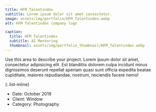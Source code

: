 ```yaml
---
title: HFM Talentindex
subtitle: Lorem ipsum dolor sit amet consectetur.
image: assets/img/portfolio/HFM_Talentindex.webp
alt: HFM Talentindex company logo

caption:
  title: HFM Talentindex
  subtitle: AI Mentoring
  thumbnail: assets/img/portfolio_thumbnail/HFM_Talentindex.webp
---
```

Use this area to describe your project. Lorem ipsum dolor sit amet, consectetur adipisicing elit. Est blanditiis dolorem culpa incidunt minus dignissimos deserunt repellat aperiam quasi sunt officia expedita beatae cupiditate, maiores repudiandae, nostrum, reiciendis facere nemo!

{:.list-inline}
- Date: October 2019
- Client: Window
- Category: Photography

